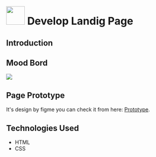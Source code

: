 
# <img src="img/logo.png" width="50px"> Develop Landig Page

## Introduction


## Mood Bord 
<img src="img/maintoMB.jpg">

## Page Prototype

It's design by figme you can check it from here: <a href= 'https://www.figma.com/proto/sUorW4M7CYPh0XkbgHWTs8/Develop-Project?node-id=1%3A2'>Prototype</a>. 


## Technologies Used
* HTML
* CSS